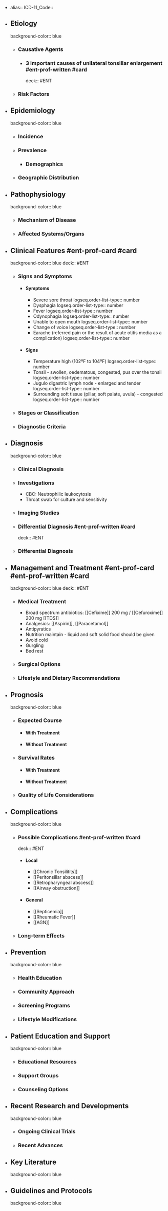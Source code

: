 - alias::
  ICD-11_Code::
- ## Etiology
  background-color:: blue
	- ### Causative Agents
		- ### 3 important causes of unilateral tonsillar enlargement #ent-prof-written #card
		    deck:: #ENT
	- ### Risk Factors
- ## Epidemiology
  background-color:: blue
	- ### Incidence
	- ### Prevalence
		- ### Demographics
	- ### Geographic Distribution
- ## Pathophysiology
  background-color:: blue
	- ### Mechanism of Disease
	- ### Affected Systems/Organs
- ## Clinical Features #ent-prof-card #card
  background-color:: blue
  deck:: #ENT
	- ### Signs and Symptoms
		- #### Symptoms
			- Severe sore throat
			  logseq.order-list-type:: number
			- Dysphagia
			  logseq.order-list-type:: number
			- Fever
			  logseq.order-list-type:: number
			- Odynophagia
			  logseq.order-list-type:: number
			- Unable to open mouth
			  logseq.order-list-type:: number
			- Change of voice
			  logseq.order-list-type:: number
			- Earache (referred pain or the result of acute otitis media as a complication)
			  logseq.order-list-type:: number
		- #### Signs
			- Temperature high (102ºF to 104ºF)
			  logseq.order-list-type:: number
			- Tonsil - swollen, oedematous, congested, pus over the tonsil
			  logseq.order-list-type:: number
			- Jugulo digastric lymph node - enlarged and tender
			  logseq.order-list-type:: number
			- Surrounding soft tissue (pillar, soft palate, uvula) - congested
			  logseq.order-list-type:: number
	- ### Stages or Classification
	- ### Diagnostic Criteria
- ## Diagnosis
  background-color:: blue
	- ### Clinical Diagnosis
	- ### Investigations
		- CBC: Neutrophilic leukocytosis
		- Throat swab for culture and sensitivity
	- ### Imaging Studies
	- ### Differential Diagnosis #ent-prof-written #card
	    deck:: #ENT
	- ### Differential Diagnosis
- ## Management and Treatment #ent-prof-card #ent-prof-written #card
  background-color:: blue
  deck:: #ENT
	- ### Medical Treatment
		- Broad spectrum antibiotics: [[Cefixime]] 200 mg / [[Cefuroxime]] 200 mg [[TDS]]
		- Analgesics: [[Aspirin]], [[Paracetamol]]
		- Antipyratics
		- Nutrition maintain - liquid and soft solid food should be given
		- Avoid cold
		- Gurgling
		- Bed rest
	- ### Surgical Options
	- ### Lifestyle and Dietary Recommendations
- ## Prognosis
  background-color:: blue
	- ### Expected Course
		- #### With Treatment
		- #### Without Treatment
	- ### Survival Rates
		- #### With Treatment
		- #### Without Treatment
	- ### Quality of Life Considerations
- ## Complications
  background-color:: blue
	- ### Possible Complications #ent-prof-written #card
	    deck:: #ENT
		- #### Local
			- [[Chronic Tonsilitits]]
			- [[Peritonsillar abscess]]
			- [[Retropharyngeal abscess]]
			- [[Airway obstruction]]
		- #### General
			- [[Septicemia]]
			- [[Rheumatic Fever]]
			- [[AGN]]
	- ### Long-term Effects
- ## Prevention
  background-color:: blue
	- ### Health Education
	- ### Community Approach
	- ### Screening Programs
	- ### Lifestyle Modifications
- ## Patient Education and Support
  background-color:: blue
	- ### Educational Resources
	- ### Support Groups
	- ### Counseling Options
- ## Recent Research and Developments
  background-color:: blue
	- ### Ongoing Clinical Trials
	- ### Recent Advances
- ## Key Literature
  background-color:: blue
- ## Guidelines and Protocols
  background-color:: blue